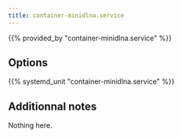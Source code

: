 ```yaml
---
title: container-minidlna.service
---
```


{{% provided_by "container-minidlna.service" %}}

## Options

{{% systemd_unit "container-minidlna.service" %}}

## Additionnal notes

Nothing here.